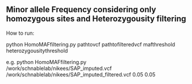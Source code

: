 ## Minor allele Frequency considering only homozygous sites and Heterozygousity filtering 

How to run:

python HomoMAFfiltering.py pathtovcf pathtofilteredvcf mafthreshold heterozygousitythreshold

e.g. python HomoMAFfiltering.py /work/schnablelab/nikees/SAP_imputed.vcf /work/schnablelab/nikees/SAP_imputed_filtered.vcf 0.05 0.05
